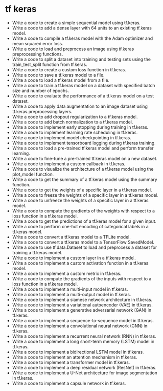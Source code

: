 # tf keras

- Write a code to create a simple sequential model using tf.keras.
- Write a code to add a dense layer with 64 units to an existing tf.keras model.
- Write a code to compile a tf.keras model with the Adam optimizer and mean squared error loss.
- Write a code to load and preprocess an image using tf.keras preprocessing functions.
- Write a code to split a dataset into training and testing sets using the train_test_split function from tf.keras.
- Write a code to create a custom loss function in tf.keras.
- Write a code to save a tf.keras model to a file.
- Write a code to load a tf.keras model from a file.
- Write a code to train a tf.keras model on a dataset with specified batch size and number of epochs.
- Write a code to evaluate the performance of a tf.keras model on a test dataset.
- Write a code to apply data augmentation to an image dataset using tf.keras preprocessing layers.
- Write a code to add dropout regularization to a tf.keras model.
- Write a code to add batch normalization to a tf.keras model.
- Write a code to implement early stopping during training in tf.keras.
- Write a code to implement learning rate scheduling in tf.keras.
- Write a code to implement model checkpointing in tf.keras.
- Write a code to implement tensorboard logging during tf.keras training.
- Write a code to load a pre-trained tf.keras model and perform transfer learning.
- Write a code to fine-tune a pre-trained tf.keras model on a new dataset.
- Write a code to implement a custom callback in tf.keras.
- Write a code to visualize the architecture of a tf.keras model using the plot_model function.
- Write a code to get the summary of a tf.keras model using the summary function.
- Write a code to get the weights of a specific layer in a tf.keras model.
- Write a code to freeze the weights of a specific layer in a tf.keras model.
- Write a code to unfreeze the weights of a specific layer in a tf.keras model.
- Write a code to compute the gradients of the weights with respect to a loss function in a tf.keras model.
- Write a code to get the predictions of a tf.keras model for a given input.
- Write a code to perform one-hot encoding of categorical labels in a tf.keras model.
- Write a code to convert a tf.keras model to a TFLite model.
- Write a code to convert a tf.keras model to a TensorFlow SavedModel.
- Write a code to use tf.data.Dataset to load and preprocess a dataset for training a tf.keras model.
- Write a code to implement a custom layer in a tf.keras model.
- Write a code to implement a custom activation function in a tf.keras model.
- Write a code to implement a custom metric in tf.keras.
- Write a code to compute the gradients of the inputs with respect to a loss function in a tf.keras model.
- Write a code to implement a multi-input model in tf.keras.
- Write a code to implement a multi-output model in tf.keras.
- Write a code to implement a siamese network architecture in tf.keras.
- Write a code to implement a variational autoencoder (VAE) in tf.keras.
- Write a code to implement a generative adversarial network (GAN) in tf.keras.
- Write a code to implement a sequence-to-sequence model in tf.keras.
- Write a code to implement a convolutional neural network (CNN) in tf.keras.
- Write a code to implement a recurrent neural network (RNN) in tf.keras.
- Write a code to implement a long short-term memory (LSTM) model in tf.keras.
- Write a code to implement a bidirectional LSTM model in tf.keras.
- Write a code to implement an attention mechanism in tf.keras.
- Write a code to implement a transformer model in tf.keras.
- Write a code to implement a deep residual network (ResNet) in tf.keras.
- Write a code to implement a U-Net architecture for image segmentation in tf.keras.
- Write a code to implement a capsule network in tf.keras.